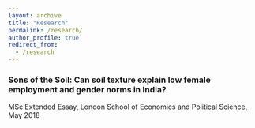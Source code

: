 ```yaml
---
layout: archive
title: "Research"
permalink: /research/
author_profile: true
redirect_from:
  - /research
---
```

### Sons of the Soil: Can soil texture explain low female employment and gender norms in India?  
MSc Extended Essay, London School of Economics and Political Science, May 2018


